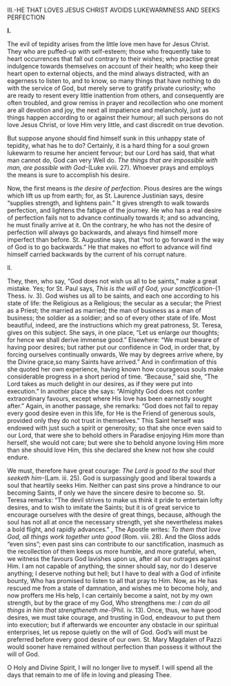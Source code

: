 
III.-HE THAT LOVES JESUS CHRIST AVOIDS LUKEWARMNESS AND SEEKS PERFECTION

**I.**

The evil of tepidity arises from the little love men have for Jesus Christ. They who are puffed-up with self-esteem; those who frequently take to heart occurrences that fall out contrary to their wishes; who practise great indulgence towards themselves on account of their health; who keep their heart open to external objects, and the mind always distracted, with an eagerness to listen to, and to know, so many things that have nothing to do with the service of God, but merely serve to gratify private curiosity; who are ready to resent every little inattention from others, and consequently are often troubled, and grow remiss in prayer and recollection who one moment are all devotion and joy, the next all impatience and melancholy, just as things happen according to or against their humour; all such persons do not love Jesus Christ, or love Him very little, and cast discredit on true devotion.

But suppose anyone should find himself sunk in this unhappy state of tepidity, what has he to do? Certainly, it is a hard thing for a soul grown lukewarm to resume her ancient fervour; but our Lord has said, that what man cannot do, God can very Well do. _The things that are impossible with man, are possible with God_-(Luke xviii. 27). Whoever prays and employs the means is sure to accomplish his desire.

Now, the first means is _the desire of perfection_. Pious desires are the wings which lift us up from earth; for, as St. Laurence Justinian says, desire “supplies strength, and lightens pain.” It gives strength to walk towards perfection, and lightens the fatigue of the journey. He who has a real desire of perfection fails not to advance continually towards it; and so advancing, he must finally arrive at it. On the contrary, he who has not the desire of perfection will always go backwards, and always find himself more imperfect than before. St. Augustine says, that “not to go forward in the way of God is to go backwards.” He that makes no effort to advance will find himself carried backwards by the current of his corrupt nature.

ll.

They, then, who say, “God does not wish us all to be saints,” make a great mistake. Yes; for St. Paul says, _This is the will of God, your sanctfication_-{1 Thess. iv. 3). God wishes us all to be saints, and each one according to his state of life: the Religious as a Religious; the secular as a secular; the Priest as a Priest; the married as married; the man of business as a man of business; the soldier as a soldier; and so of every other state of life. Most beautiful, indeed, are the instructions which my great patroness, St. Teresa, gives on this subject. She says, in one place, “Let us enlarge our thoughts; for hence we shall derive immense good.” Elsewhere: “We must beware of having poor desires; but rather put our confidence in God, in order that, by forcing ourselves continually onwards, We may by degrees arrive where, by the Divine grace,so many Saints have arrived.” And in confirmation of this she quoted her own experience, having known how courageous souls make considerable progress in a short period of time. “Because,” said she, “The Lord takes as much delight in our desires, as if they were put into execution.” In another place she says: “Almighty God does not confer extraordinary favours, except where His love has been earnestly sought after.” Again, in another passage, she remarks: “God does not fail to repay every good desire even in this life, for He is the Friend of generous souls, provided only they do not trust in themselves.” This Saint herself was endowed with just such a spirit or generosity; so that she once even said to our Lord, that were she to behold others in Paradise enjoying Him more than herself, she would not care; but were she to behold anyone loving Him more than she should love Him, this she declared she knew not how she could endure.

We must, therefore have great courage: _The Lord is good to the soul that seeketh him_-(Lam. iii. 25). God is surpassingly good and liberal towards a soul that heartily seeks Him. Neither can past sins prove a hindrance to our becoming Saints, if only we have the sincere desire to become so. St. Teresa remarks: “The devil strives to make us think it pride to entertain lofty desires, and to wish to imitate the Saints; but it is of great service to encourage ourselves with the desire of great things, because, although the soul has not all at once the necessary strength, yet she nevertheless makes a bold flight, and rapidly advances.” , The Apostle writes: _To them that love God, all things work together unto good_ (Rom. viii. 28). And the Gloss adds “even sins”; even past sins can contribute to our sanctification, inasmuch as the recollection of them keeps us more humble, and more grateful, when, we witness the favours God lavishes upon us, after all our outrages against Him. I am not capable of anything, the sinner should say, nor do I deserve anything; I deserve nothing but hell; but I have to deal with a God of infinite bounty, Who has promised to listen to all that pray to Him. Now, as He has rescued me from a state of damnation, and wishes me to become holy, and now proffers me His help, I can certainly become a saint, not by my own strength, but by the grace of my God, Who strengthens me: _I can do all things in him that strengtheneth me-_(Phil. iv. 13). Once, thus, we have good desires, we must take courage, and trusting in God, endeavour to put them into execution; but if afterwards we encounter any obstacle in our spiritual enterprises, let us repose quietly on the will of God. God’s will must be preferred before every good desire of our own. St. Mary Magdalen of Pazzi would sooner have remained without perfection than possess it without the will of God.

O Holy and Divine Spirit, I will no longer live to myself. I will spend all the days that remain to me of life in loving and pleasing Thee.


